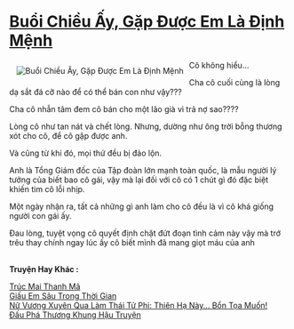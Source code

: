 <a href="https://utruyen.com/buoi-chieu-ay-gap-duoc-em-la-dinh-menh/25322/" title="Buổi Chiều Ấy, Gặp Được Em Là Định Mệnh"><h1>Buổi Chiều Ấy, Gặp Được Em Là Định Mệnh</h1></a><div style="display:table"><img align="right" style="float: left; padding: 10px;" src="https://utruyen.com/images/story/200x260/buoi-chieu-ay-gap-duoc-em-la-dinh-menh-1586090640.jpg" alt="Buổi Chiều Ấy, Gặp Được Em Là Định Mệnh">Cô không hiểu...<p></p>Cha cô cuối cùng là lòng dạ sắt đá cỡ nào để có thể bán con như vậy???<p></p>Cha cô nhẫn tâm đem cô bán cho một lão già vì trả nợ sao????<p></p>Lòng cô như tan nát và chết lòng. Nhưng, dường như ông trời bỗng thương xót cho cô, để cô gặp được anh.<p></p>Và cũng từ khi đó, mọi thứ đều bị đảo lộn.<p></p>Anh là Tổng Giám đốc của Tập đoàn lớn mạnh toàn quốc, là mẫu người lý tưởng của biết bao cô gái, vậy mà lại đối với cô có 1 chút gì đó đặc biệt khiến tim cô lỗi nhịp.<p></p>Một ngày nhận ra, tất cả những gì anh làm cho cô đều là vì cô khá giống người con gái ấy.<p></p>Đau lòng, tuyệt vọng cô quyết định chặt đứt đoạn tình cảm này vậy mà trớ trêu thay chính ngay lúc ấy cô biết mình đã mang giọt máu của anh</div><p><br><b>Truyện Hay Khác :</b></p><a href="https://utruyen.com/truc-mai-thanh-ma/25321/" alt="Trúc Mai Thanh Mã">Trúc Mai Thanh Mã</a><br/><a href="https://www.wattpad.com/story/221158123-giu-em-su-trong-thi-gian" alt="Giấu Em Sâu Trong Thời Gian">Giấu Em Sâu Trong Thời Gian</a><br/><a href="https://truyenngontinhay.wordpress.com/2019/10/03/nu-vuong-xuyen-qua-lam-thai-tu-phi-thien-ha-nay-bon-toa-muon/" alt="Nữ Vương Xuyên Qua Làm Thái Tử Phi: Thiên Hạ Này... Bổn Tọa Muốn!">Nữ Vương Xuyên Qua Làm Thái Tử Phi: Thiên Hạ Này... Bổn Tọa Muốn!</a><br/><a href="https://truyenhot2019.blogspot.com/2019/12/dau-pha-thuong-khung-hau-truyen.html" alt="Đấu Phá Thương Khung Hậu Truyện">Đấu Phá Thương Khung Hậu Truyện</a><br/>